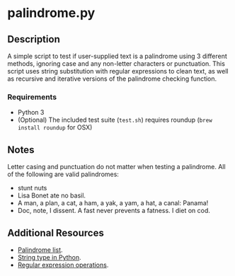 # palindrome.py

## Description
A simple script to test if user-supplied text is a palindrome using 3 
different methods, ignoring case and any non-letter characters or punctuation.
This script uses string substitution with regular expressions to clean text,
as well as recursive and iterative versions of the palindrome checking function.

### Requirements  
* Python 3
* (Optional) The included test suite (`test.sh`) requires roundup (`brew install roundup` for OSX)


## Notes
Letter casing and punctuation do not matter when testing a palindrome. All of the following are valid palindromes:

* stunt nuts
* Lisa Bonet ate no basil.
* A man, a plan, a cat, a ham, a yak, a yam, a hat, a canal: Panama!
* Doc, note, I dissent. A fast never prevents a fatness. I diet on cod.

## Additional Resources
* [Palindrome list](http://www.palindromelist.net/).
* [String type in Python](https://docs.python.org/3/library/stdtypes.html#text-sequence-type-str).
* [Regular expression operations](https://docs.python.org/3/library/re.html).
